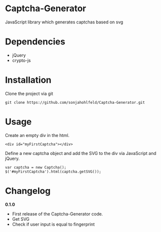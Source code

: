 # Captcha-Generator
JavaScript library which generates captchas based on svg

# Dependencies
- jQuery
- crypto-js

# Installation
Clone the project via git
```
git clone https://github.com/sonjahohlfeld/Captcha-Generator.git
```

# Usage
Create an empty div in the html.
```
<div id="myFirstCaptcha"></div>
```
Define a new captcha object and add the SVG to the div via JavaScript and jQuery.
```
var captcha = new Captcha();
$('#myFirstCaptcha').html(captcha.getSVG());
```
# Changelog
**0.1.0**
 - First release of the Captcha-Generator code.
 - Get SVG
 - Check if user input is equal to fingerprint
